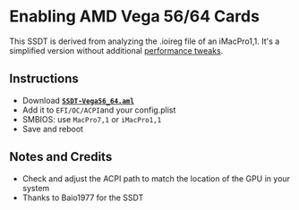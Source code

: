 # Enabling AMD Vega 56/64 Cards

This SSDT is derived from analyzing the .ioireg file of an iMacPro1,1. It's a simplified version without additional [performance tweaks](/11_Graphics/GPU/AMD_Radeon_Tweaks).

## Instructions

- Download [**`SSDT-Vega56_64.aml`**](/11_Graphics/GPU/AMD_Vega/SSDT-Vega56_64.aml?raw=true) 
- Add it to `EFI/OC/ACPI`and your config.plist
- SMBIOS: use `MacPro7,1` or `iMacPro1,1`
- Save and reboot

## Notes and Credits
- Check and adjust the ACPI path to match the location of the GPU in your system
- Thanks to Baio1977 for the SSDT
